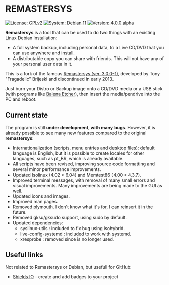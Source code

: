 # REMASTERSYS

<a href="https://github.com/nerun/remastersys/blob/master/LICENSE" target="_blank"><img alt="License: GPLv2" src="https://img.shields.io/badge/License-GPLv2-blue" /></a> <a href="https://www.debian.org/" target="_blank"><img alt="System: Debian 11" src="https://img.shields.io/badge/System-Debian%2011-blue" /></a> <a href="https://github.com/nerun/remastersys/releases" target="_blank"><img alt="Version: 4.0.0 alpha" src="https://img.shields.io/badge/Version-4.0.0%20alpha-orange" /></a>

**Remastersys** is a tool that can be used to do two things with an existing Linux Debian installation:

* A full system backup, including personal data, to a Live CD/DVD that you can use anywhere and install.
* A distributable copy you can share with friends. This will not have any of your personal user data in it.

This is a fork of the famous [Remastersys (ver. 3.0.0-1)](https://web.archive.org/web/20130423105647/http://www.remastersys.com/), developed by Tony "Fragadelic" Brijeski and discontinued in early 2013.

Just burn your Distro or Backup image onto a CD/DVD media or a USB stick (with programs like [Balena Etcher](https://www.balena.io/etcher/)), then insert the media/pendrive into the PC and reboot.

## Current state

The program is still **under development, with many bugs**. However, it is already possible to see many new features compared to the original **remastersys**:

* Internationalization (scripts, menu entries and desktop files): default language is English, but it is possible to create locales for other languages, such as pt_BR, which is already available.
* All scripts have been revised, improving source code formatting and several minor performance improvements.
* Updated Isolinux (4.02 > 6.04) and Memtest86 (4.00 > 4.3.7).
* Improved terminal messages, with removal of many small errors and visual improvements. Many improvements are being made to the GUI as well.
* Updated icons and images.
* Improved man pages.
* Removed plymouth. I don't know what it's for, I can reinsert it in the future.
* Removed gksu/gksudo support, using sudo by default.
* Updated dependencies:
  * syslinux-utils : included to fix bug using isohybrid.
  * live-config-systemd : included to work with systemd.
  * xresprobe : removed since is no longer used.

## Useful links

Not related to Remastersys or Debian, but usefull for GitHub:

* [Shields IO](https://shields.io/) - create and add badges to your project
